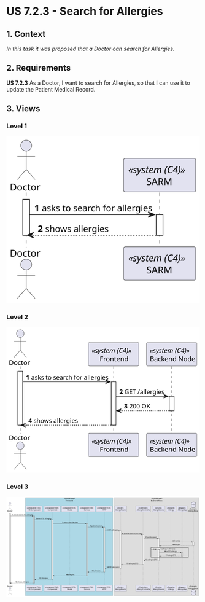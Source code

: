 # US 7.2.3 - Search for Allergies

## 1. Context

*In this task it was proposed that a Doctor can search for Allergies.*

## 2. Requirements

**US 7.2.3** As a Doctor, I want to search for Allergies, so that I can use it to update the Patient Medical Record.

## 3. Views

### Level 1

![Process view level 1](views/level1/process-view.svg "A process view level 1")

### Level 2

![Process view level 2](views/level2/process-view.svg "A process view level 2")

### Level 3

![Process view level 3](views/level3/process-view.svg "A process view level 3")


